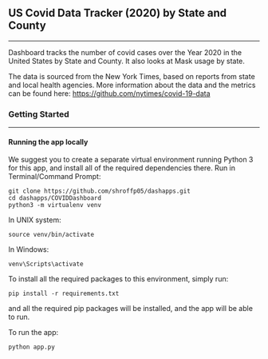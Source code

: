 <h2> US Covid Data Tracker (2020) by State and County </h2> 

---

Dashboard tracks the number of covid cases over the Year 2020 in the United States by State and County. It also looks at Mask usage by state. 

The data is sourced from the New York Times, based on reports from state and local health agencies. More information about the data and the metrics can be found here: https://github.com/nytimes/covid-19-data

<h3> Getting Started </h3>

---

<h4> Running the app locally </h4> 

We suggest you to create a separate virtual environment running Python 3 for this app, and install all of the required dependencies there. Run in Terminal/Command Prompt:

```
git clone https://github.com/shroffp05/dashapps.git 
cd dashapps/COVIDDashboard 
python3 -m virtualenv venv
```

In UNIX system: 
```
source venv/bin/activate
```

In Windows:
```
venv\Scripts\activate 
```

To install all the required packages to this environment, simply run:
```
pip install -r requirements.txt 
```

and all the required pip packages will be installed, and the app will be able to run. 

To run the app: 
```
python app.py 
```

